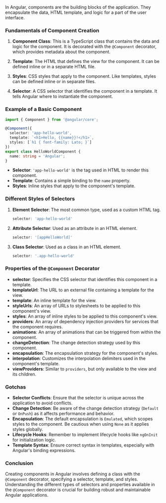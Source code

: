 In Angular, components are the building blocks of the application. They encapsulate the data, HTML template, and logic for a part of the user interface. 

### Fundamentals of Component Creation

1. **Component Class**: This is a TypeScript class that contains the data and logic for the component. It is decorated with the `@Component` decorator, which provides metadata about the component.

2. **Template**: The HTML that defines the view for the component. It can be defined inline or in a separate HTML file.

3. **Styles**: CSS styles that apply to the component. Like templates, styles can be defined inline or in separate files.

4. **Selector**: A CSS selector that identifies the component in a template. It tells Angular where to instantiate the component.

### Example of a Basic Component

```typescript
import { Component } from '@angular/core';

@Component({
  selector: 'app-hello-world',
  template: `<h1>Hello, {{name}}!</h1>`,
  styles: [`h1 { font-family: Lato; }`]
})
export class HelloWorldComponent {
  name: string = 'Angular';
}
```

- **Selector**: `'app-hello-world'` is the tag used in HTML to render this component.
- **Template**: Contains a simple binding to the `name` property.
- **Styles**: Inline styles that apply to the component's template.

### Different Styles of Selectors

1. **Element Selector**: The most common type, used as a custom HTML tag.
   ```typescript
   selector: 'app-hello-world'
   ```

2. **Attribute Selector**: Used as an attribute in an HTML element.
   ```typescript
   selector: '[appHelloWorld]'
   ```

3. **Class Selector**: Used as a class in an HTML element.
   ```typescript
   selector: '.app-hello-world'
   ```

### Properties of the `@Component` Decorator

- **selector**: Specifies the CSS selector that identifies this component in a template.
- **templateUrl**: The URL to an external file containing a template for the view.
- **template**: An inline template for the view.
- **styleUrls**: An array of URLs to stylesheets to be applied to this component's view.
- **styles**: An array of inline styles to be applied to this component's view.
- **providers**: An array of dependency injection providers for services that the component requires.
- **animations**: An array of animations that can be triggered from within the component.
- **changeDetection**: The change detection strategy used by this component.
- **encapsulation**: The encapsulation strategy for the component's styles.
- **interpolation**: Customizes the interpolation delimiters used in the component's template.
- **viewProviders**: Similar to `providers`, but only available to the view and its children.

### Gotchas

- **Selector Conflicts**: Ensure that the selector is unique across the application to avoid conflicts.
- **Change Detection**: Be aware of the change detection strategy (`Default` or `OnPush`) as it affects performance and behavior.
- **Encapsulation**: The default encapsulation is `Emulated`, which scopes styles to the component. Be cautious when using `None` as it applies styles globally.
- **Lifecycle Hooks**: Remember to implement lifecycle hooks like `ngOnInit` for initialization logic.
- **Template Syntax**: Ensure correct syntax in templates, especially with Angular's binding expressions.

### Conclusion

Creating components in Angular involves defining a class with the `@Component` decorator, specifying a selector, template, and styles. Understanding the different types of selectors and properties available in the `@Component` decorator is crucial for building robust and maintainable Angular applications.